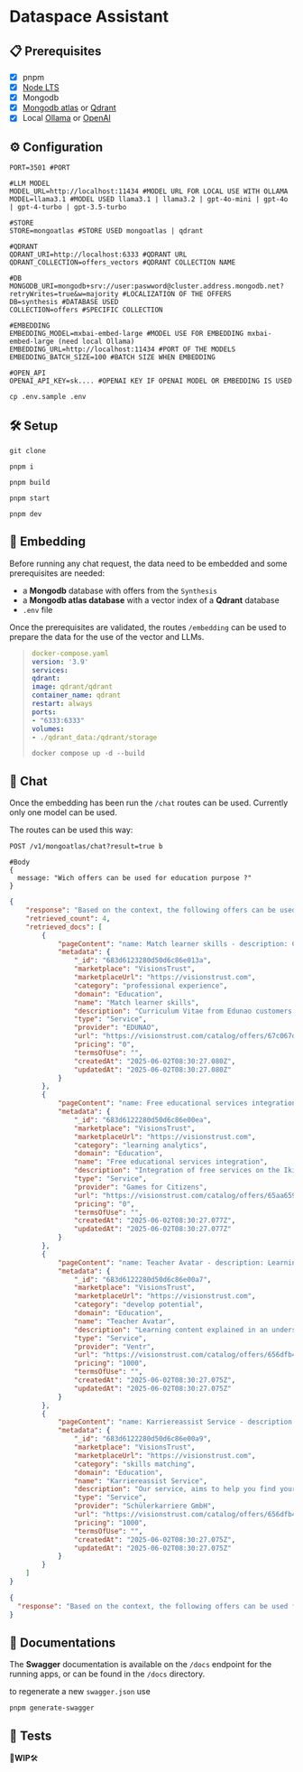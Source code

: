 # Dataspace Assistant

## 📋 Prerequisites

* [x] pnpm
* [x] [Node LTS](https://nodejs.org/fr)
* [x] Mongodb
* [x] [Mongodb atlas](https://www.mongodb.com/docs/atlas/atlas-vector-search/vector-search-overview/#atlas-vector-search-indexes) or [Qdrant](https://qdrant.tech/documentation/)
* [x] Local [Ollama](https://ollama.com/) or [OpenAI](https://platform.openai.com/api-keys)

## ⚙️ Configuration

```dotenv
PORT=3501 #PORT

#LLM MODEL
MODEL_URL=http://localhost:11434 #MODEL URL FOR LOCAL USE WITH OLLAMA
MODEL=llama3.1 #MODEL USED llama3.1 | llama3.2 | gpt-4o-mini | gpt-4o | gpt-4-turbo | gpt-3.5-turbo

#STORE
STORE=mongoatlas #STORE USED mongoatlas | qdrant

#QDRANT
QDRANT_URI=http://localhost:6333 #QDRANT URL
QDRANT_COLLECTION=offers_vectors #QDRANT COLLECTION NAME

#DB
MONGODB_URI=mongodb+srv://user:paswword@cluster.address.mongodb.net?retryWrites=true&w=majority #LOCALIZATION OF THE OFFERS
DB=synthesis #DATABASE USED
COLLECTION=offers #SPECIFIC COLLECTION

#EMBEDDING
EMBEDDING_MODEL=mxbai-embed-large #MODEL USE FOR EMBEDDING mxbai-embed-large (need local Ollama)
EMBEDDING_URL=http://localhost:11434 #PORT OF THE MODELS
EMBEDDING_BATCH_SIZE=100 #BATCH SIZE WHEN EMBEDDING

#OPEN_API
OPENAI_API_KEY=sk.... #OPENAI KEY IF OPENAI MODEL OR EMBEDDING IS USED
```

```dotenv
cp .env.sample .env
```

## 🛠️ Setup

```shell
git clone
```

```shell
pnpm i
```

```shell
pnpm build
```

```shell
pnpm start
```

```shell
pnpm dev
```

## 🔢 Embedding

Before running any chat request, the data need to be embedded and some prerequisites are needed:
* a **Mongodb** database with offers from the `Synthesis`
* a **Mongodb atlas database** with a vector index of a **Qdrant** database
* `.env` file

Once the prerequisites are validated, the routes `/embedding` can be used to prepare the data for the use of the vector and LLMs.

> ```yaml
> docker-compose.yaml
> version: '3.9'
> services:
> qdrant:
> image: qdrant/qdrant
> container_name: qdrant
> restart: always
> ports:
> - "6333:6333"
> volumes:
> - ./qdrant_data:/qdrant/storage
> 
> ```
> 
> ```shell
> docker compose up -d --build
> ```
> 

## 💬 Chat

Once the embedding has been run the `/chat` routes can be used. Currently only one model can be used.

The routes can be used this way: 

```http request
POST /v1/mongoatlas/chat?result=true b
```
```jsonc
#Body
{
  message: "Wich offers can be used for education purpose ?"
}
```

```json
{
    "response": "Based on the context, the following offers can be used for education purposes:\n\n1. Match learner skills\n2. Free educational services integration\n3. Teacher Avatar \n4. Karriereassist Service",
    "retrieved_count": 4,
    "retrieved_docs": [
        {
            "pageContent": "name: Match learner skills - description: Curriculum Vitae from Edunao customers on Moodle LMS - category: professional experience - domain: Education - pricing: 0 - provider: EDUNAO - type: Service",
            "metadata": {
                "_id": "683d6123280d50d6c86e013a",
                "marketplace": "VisionsTrust",
                "marketplaceUrl": "https://visionstrust.com",
                "category": "professional experience",
                "domain": "Education",
                "name": "Match learner skills",
                "description": "Curriculum Vitae from Edunao customers on Moodle LMS",
                "type": "Service",
                "provider": "EDUNAO",
                "url": "https://visionstrust.com/catalog/offers/67c067d9c92ccf4328ebf30a",
                "pricing": "0",
                "termsOfUse": "",
                "createdAt": "2025-06-02T08:30:27.080Z",
                "updatedAt": "2025-06-02T08:30:27.080Z"
            }
        },
        {
            "pageContent": "name: Free educational services integration - description: Integration of free services on the Ikigai platform - category: learning analytics - domain: Education - pricing: 0 - provider: Games for Citizens - type: Service",
            "metadata": {
                "_id": "683d6122280d50d6c86e00ea",
                "marketplace": "VisionsTrust",
                "marketplaceUrl": "https://visionstrust.com",
                "category": "learning analytics",
                "domain": "Education",
                "name": "Free educational services integration",
                "description": "Integration of free services on the Ikigai platform",
                "type": "Service",
                "provider": "Games for Citizens",
                "url": "https://visionstrust.com/catalog/offers/65aa65934dbbec41d021b35d",
                "pricing": "0",
                "termsOfUse": "",
                "createdAt": "2025-06-02T08:30:27.077Z",
                "updatedAt": "2025-06-02T08:30:27.077Z"
            }
        },
        {
            "pageContent": "name: Teacher Avatar - description: Learning content explained in an understandable way - category: develop potential - domain: Education - pricing: 1000 - provider: Ventr - type: Service",
            "metadata": {
                "_id": "683d6122280d50d6c86e00a7",
                "marketplace": "VisionsTrust",
                "marketplaceUrl": "https://visionstrust.com",
                "category": "develop potential",
                "domain": "Education",
                "name": "Teacher Avatar",
                "description": "Learning content explained in an understandable way",
                "type": "Service",
                "provider": "Ventr",
                "url": "https://visionstrust.com/catalog/offers/656dfb40282d47cfa6b66fd5",
                "pricing": "1000",
                "termsOfUse": "",
                "createdAt": "2025-06-02T08:30:27.075Z",
                "updatedAt": "2025-06-02T08:30:27.075Z"
            }
        },
        {
            "pageContent": "name: Karriereassist Service - description: Our service, aims to help you find your dream job. - category: skills matching - domain: Education - pricing: 1000 - provider: Schülerkarriere GmbH - type: Service",
            "metadata": {
                "_id": "683d6122280d50d6c86e00a9",
                "marketplace": "VisionsTrust",
                "marketplaceUrl": "https://visionstrust.com",
                "category": "skills matching",
                "domain": "Education",
                "name": "Karriereassist Service",
                "description": "Our service, aims to help you find your dream job.",
                "type": "Service",
                "provider": "Schülerkarriere GmbH",
                "url": "https://visionstrust.com/catalog/offers/656dfb40282d47cfa6b66fe6",
                "pricing": "1000",
                "termsOfUse": "",
                "createdAt": "2025-06-02T08:30:27.075Z",
                "updatedAt": "2025-06-02T08:30:27.075Z"
            }
        }
    ]
}
```

```json
{
  "response": "Based on the context, the following offers can be used for education purposes:\n\n1. Match learner skills\n2. Free educational services integration\n3. Teacher Avatar \n4. Karriereassist Service"
}
```

## 📑 Documentations

The **Swagger** documentation is available on the `/docs` endpoint for the running apps, or can be found in the `/docs` directory.

to regenerate a new `swagger.json` use 
```shell
pnpm generate-swagger
```

## 🧪 Tests

🚧**WIP**🛠️